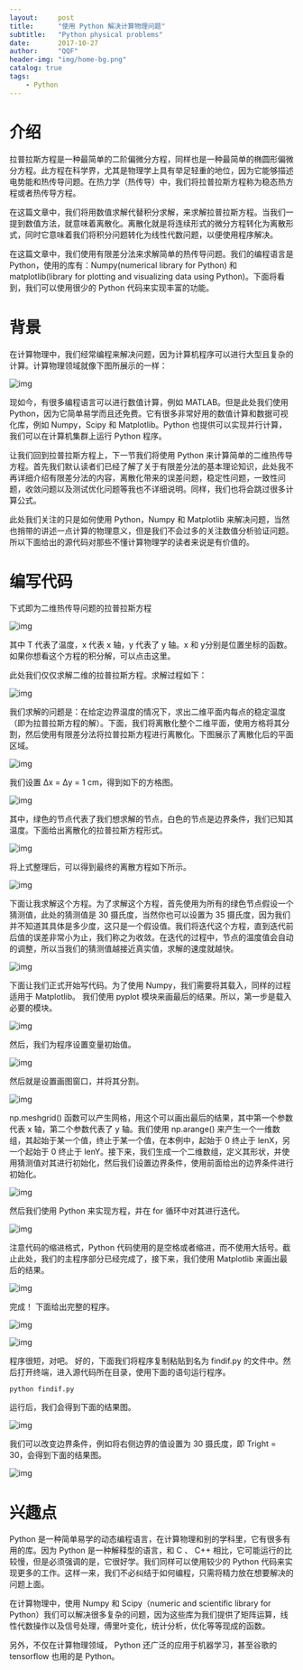 ```yaml
---
layout:     post
title:      "使用 Python 解决计算物理问题"
subtitle:   "Python physical problems"
date:       2017-10-27
author:     "QQF"
header-img: "img/home-bg.png"
catalog: true
tags:
    - Python
---
```


# 介绍

拉普拉斯方程是一种最简单的二阶偏微分方程，同样也是一种最简单的椭圆形偏微分方程。此方程在科学界，尤其是物理学上具有举足轻重的地位，因为它能够描述电势能和热传导问题。在热力学（热传导）中，我们将拉普拉斯方程称为稳态热方程或者热传导方程。

在这篇文章中，我们将用数值求解代替积分求解，来求解拉普拉斯方程。当我们一提到数值方法，就意味着离散化。离散化就是将连续形式的微分方程转化为离散形式，同时它意味着我们将积分问题转化为线性代数问题，以便使用程序解决。

在这篇文章中，我们使用有限差分法来求解简单的热传导问题。我们的编程语言是 Python，使用的库有：Numpy(numerical library for Python) 和 matplotlib(library for plotting and visualizing data using Python)。下面将看到，我们可以使用很少的 Python 代码来实现丰富的功能。

# 背景

在计算物理中，我们经常编程来解决问题，因为计算机程序可以进行大型且复杂的计算。计算物理领域就像下图所展示的一样：

![img](/img/in-post/2017-10-27-Python-physical/01.png)

现如今，有很多编程语言可以进行数值计算，例如 MATLAB。但是此处我们使用 Python，因为它简单易学而且还免费。它有很多非常好用的数值计算和数据可视化库，例如 Numpy，Scipy 和 Matplotlib。Python 也提供可以实现并行计算，我们可以在计算机集群上运行 Python 程序。

让我们回到拉普拉斯方程上，下一节我们将使用 Python 来计算简单的二维热传导方程。首先我们默认读者们已经了解了关于有限差分法的基本理论知识，此处我不再详细介绍有限差分法的内容，离散化带来的误差问题，稳定性问题，一致性问题，收敛问题以及测试优化问题等我也不详细说明。同样，我们也将会跳过很多计算公式。

此处我们关注的只是如何使用 Python，Numpy 和 Matplotlib 来解决问题，当然也捎带的讲述一点计算的物理意义，但是我们不会过多的关注数值分析验证问题。所以下面给出的源代码对那些不懂计算物理学的读者来说是有价值的。

# 编写代码

下式即为二维热传导问题的拉普拉斯方程

![img](/img/in-post/2017-10-27-Python-physical/02.png)

其中 T 代表了温度，x 代表 x 轴，y 代表了 y 轴。x 和 y分别是位置坐标的函数。如果你想看这个方程的积分解，可以点击这里。

此处我们仅仅求解二维的拉普拉斯方程。求解过程如下：

![img](/img/in-post/2017-10-27-Python-physical/03.png)

我们求解的问题是：在给定边界温度的情况下，求出二维平面内每点的稳定温度（即为拉普拉斯方程的解）。下面，我们将离散化整个二维平面，使用方格将其分割，然后使用有限差分法将拉普拉斯方程进行离散化。下图展示了离散化后的平面区域。

![img](/img/in-post/2017-10-27-Python-physical/04.png)

我们设置 Δx = Δy = 1 cm，得到如下的方格图。

![img](/img/in-post/2017-10-27-Python-physical/05.png)

其中，绿色的节点代表了我们想求解的节点，白色的节点是边界条件，我们已知其温度。下面给出离散化的拉普拉斯方程形式。

![img](/img/in-post/2017-10-27-Python-physical/06.png)

将上式整理后，可以得到最终的离散方程如下所示。

![img](/img/in-post/2017-10-27-Python-physical/07.png)

下面让我求解这个方程。为了求解这个方程，首先使用为所有的绿色节点假设一个猜测值，此处的猜测值是 30 摄氏度，当然你也可以设置为 35 摄氏度，因为我们并不知道其具体是多少度，这只是一个假设值。我们将迭代这个方程，直到迭代前后值的误差非常小为止，我们称之为收敛。在迭代的过程中，节点的温度值会自动的调整，所以当我们的猜测值越接近真实值，求解的速度就越快。

![img](/img/in-post/2017-10-27-Python-physical/08.png)

下面让我们正式开始写代码。为了使用 Numpy，我们需要将其载入，同样的过程适用于 Matplotlib。 我们使用 pyplot 模块来画最后的结果。所以，第一步是载入必要的模块。

![img](/img/in-post/2017-10-27-Python-physical/09.png)

然后，我们为程序设置变量初始值。

![img](/img/in-post/2017-10-27-Python-physical/10.png)

然后就是设置画图窗口，并将其分割。

![img](/img/in-post/2017-10-27-Python-physical/11.png)

np.meshgrid() 函数可以产生网格，用这个可以画出最后的结果，其中第一个参数代表 x 轴，第二个参数代表了 y 轴。我们使用 np.arange() 来产生一个一维数组，其起始于某一个值，终止于某一个值，在本例中，起始于 0 终止于 lenX，另一个起始于 0 终止于 lenY。接下来，我们生成一个二维数组，定义其形状，并使用猜测值对其进行初始化，然后我们设置边界条件，使用前面给出的边界条件进行初始化。

![img](/img/in-post/2017-10-27-Python-physical/12.png)

然后我们使用 Python 来实现方程，并在 for 循环中对其进行迭代。

![img](/img/in-post/2017-10-27-Python-physical/13.png)

注意代码的缩进格式，Python 代码使用的是空格或者缩进，而不使用大括号。截止此处，我们的主程序部分已经完成了，接下来，我们使用 Matplotlib 来画出最后的结果。

![img](/img/in-post/2017-10-27-Python-physical/14.png)

完成！ 下面给出完整的程序。

![img](/img/in-post/2017-10-27-Python-physical/15.png)

![img](/img/in-post/2017-10-27-Python-physical/16.png)

程序很短，对吧。 好的，下面我们将程序复制粘贴到名为 findif.py 的文件中。然后打开终端，进入源代码所在目录，使用下面的语句运行程序。

```
python findif.py
```

运行后，我们会得到下面的结果图。

![img](/img/in-post/2017-10-27-Python-physical/17.png)

我们可以改变边界条件，例如将右侧边界的值设置为 30 摄氏度，即 Tright = 30，会得到下面的结果图。

![img](/img/in-post/2017-10-27-Python-physical/18.png)

# 兴趣点

Python 是一种简单易学的动态编程语言，在计算物理和别的学科里，它有很多有用的库。因为 Python 是一种解释型的语言，和 C 、 C++ 相比，它可能运行的比较慢，但是必须强调的是，它很好学。我们同样可以使用较少的 Python 代码来实现更多的工作。这样一来，我们不必纠结于如何编程，只需将精力放在想要解决的问题上面。

在计算物理中，使用 Numpy 和 Scipy（numeric and scientific library for Python）我们可以解决很多复杂的问题，因为这些库为我们提供了矩阵运算，线性代数操作以及信号处理，傅里叶变化，统计分析，优化等等现成的函数。

另外，不仅在计算物理领域， Python 还广泛的应用于机器学习，甚至谷歌的 tensorflow 也用的是 Python。

